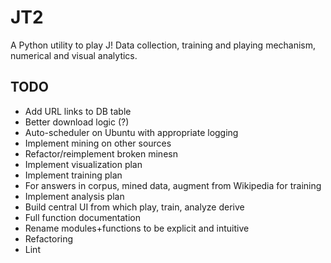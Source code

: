 # JT2
A Python utility to play J! Data collection, training and playing mechanism, numerical and visual analytics.


## TODO
* Add URL links to DB table
* Better download logic (?)
* Auto-scheduler on Ubuntu with appropriate logging
* Implement mining on other sources 
* Refactor/reimplement broken minesn
* Implement visualization plan 
* Implement training plan 
* For answers in corpus, mined data, augment from Wikipedia for training
* Implement analysis plan
* Build central UI from which play, train, analyze derive 
* Full function documentation
* Rename modules+functions to be explicit and intuitive
* Refactoring
* Lint
